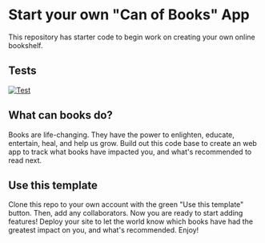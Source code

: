 # Start your own "Can of Books" App

This repository has starter code to begin work on creating your own online bookshelf.

## Tests

[![Test](https://github.com/JacobKnaack/can-of-books-vite/actions/workflows/playwright.yaml/badge.svg)](https://github.com/JacobKnaack/can-of-books-vite/actions/workflows/playwright.yaml)

## What can books do?

Books are life-changing. They have the power to enlighten, educate, entertain, heal, and help us grow. Build out this code base to create an web app to track what books have impacted you, and what's recommended to read next.

## Use this template

Clone this repo to your own account with the green "Use this template" button. Then, add any collaborators. Now you are ready to start adding features! Deploy your site to let the world know which books have had the greatest impact on you, and what's recommended. Enjoy!
